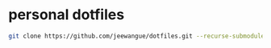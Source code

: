 # personal dotfiles

```bash
git clone https://github.com/jeewangue/dotfiles.git --recurse-submodules
```
